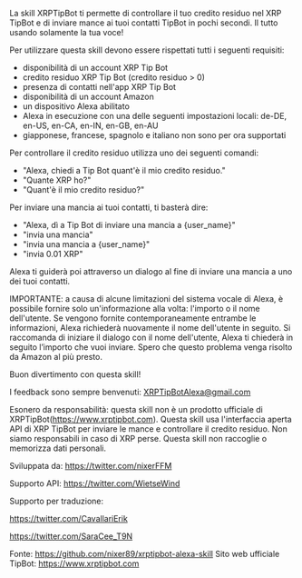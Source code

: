 La skill XRPTipBot ti permette di controllare il tuo credito residuo nel XRP TipBot e di inviare mance ai tuoi contatti TipBot in pochi secondi. Il tutto usando solamente la tua voce!

Per utilizzare questa skill devono essere rispettati tutti i seguenti requisiti:
- disponibilità di un account XRP Tip Bot
- credito residuo XRP Tip Bot (credito residuo > 0)
- presenza di contatti nell'app XRP Tip Bot
- disponibilità di un account Amazon
- un dispositivo Alexa abilitato
- Alexa in esecuzione con una delle seguenti impostazioni locali: de-DE, en-US, en-CA, en-IN, en-GB, en-AU
- giapponese, francese, spagnolo e italiano non sono per ora supportati


Per controllare il credito residuo utilizza uno dei seguenti comandi:
- "Alexa, chiedi a Tip Bot quant'è il mio credito residuo."
- "Quante XRP ho?"
- "Quant'è il mio credito residuo?"

Per inviare una mancia ai tuoi contatti, ti basterà dire:
- "Alexa, dì a Tip Bot di inviare una mancia a {user_name}"
- "invia una mancia"
- "invia una mancia a {user_name}"
- "invia 0.01 XRP"

Alexa ti guiderà poi attraverso un dialogo al fine di inviare una mancia a uno dei tuoi contatti.

IMPORTANTE:
a causa di alcune limitazioni del sistema vocale di Alexa, è possibile fornire solo un'informazione alla volta:
l'importo o il nome dell'utente.
Se vengono fornite contemporaneamente entrambe le informazioni, Alexa richiederà nuovamente il nome dell'utente in seguito.
Si raccomanda di iniziare il dialogo con il nome dell'utente, Alexa ti chiederà in seguito l’importo che vuoi inviare.
Spero che questo problema venga risolto da Amazon al più presto.


Buon divertimento con questa skill!

I feedback sono sempre benvenuti: 
XRPTipBotAlexa@gmail.com

Esonero da responsabilità:
questa skill non è un prodotto ufficiale di XRPTipBot(https://www.xrptipbot.com).
Questa skill usa l'interfaccia aperta API di XRP TipBot per inviare le mance e controllare il credito residuo. Non siamo responsabili in caso di XRP perse.
Questa skill non raccoglie o memorizza dati personali.

Sviluppata da:
https://twitter.com/nixerFFM

Supporto API:
https://twitter.com/WietseWind

Supporto per traduzione:


https://twitter.com/CavallariErik

https://twitter.com/SaraCee_T9N



Fonte: https://github.com/nixer89/xrptipbot-alexa-skill
Sito web ufficiale TipBot: https://www.xrptipbot.com
